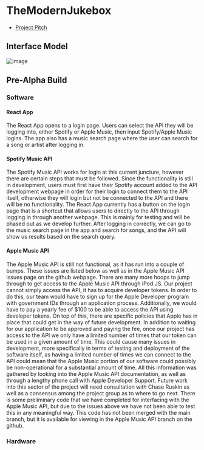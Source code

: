 # TheModernJukebox

- [Project Pitch](https://drive.google.com/file/d/1aa3IiDKp-Ap4I-m9czUQ7GLiG4GO3_Lz/view)

## Interface Model
![image](https://github.com/rileycleavenger/TheModernJukebox/assets/73538882/d8f6f1e4-c460-4fd4-9944-4bfd59a72c38)

## Pre-Alpha Build
### Software
#### React App
The React App opens to a login page. Users can select the API they will be logging into, either Spotify or Apple Music, then input Spotify/Apple Music logins.
The app also has a music search page where the user can search for a song or artist after logging in.
#### Spotify Music API
The Spotify Music API works for login at this current juncture, however there are certain steps that must be followed. Since the functionality is still in development, users must first have their Spotify account added to the API development webpage in order for their login to connect them to the API itself, otherwise they will login but not be connected to the API and there will be no functionality.
The React App currently has a button on the login page that is a shortcut that allows users to directly to the API through logging in through another webpage. This is mainly for testing and will be phased out as we develop further.
After logging in correctly, we can go to the music search page in the app and search for songs, and the API will show us results based on the search query.
#### Apple Music API
The Apple Music API is still not functional, as it has run into a couple of bumps. These issues are listed below as well as in the Apple Music API issues page on the github webpage.
There are many more hoops to jump through to get access to the Apple Music API through iPod JS. Our project cannot simply access the API, it has to acquire developer tokens. In order to do this, our team would have to sign up for the Apple Developer program with government IDs through an application process. Additionally, we would have to pay a yearly fee of $100 to be able to access the API using developer tokens.
On top of this, there are specific policies that Apple has in place that could get in the way of future development. In addition to waiting for our application to be approved and paying the fee, once our project has access to the API we only have a limited number of times that our token can be used in a given amount of time. This could cause many issues in development, more specifically in terms of testing and deployment of the software itself, as having a limited number of times we can connect to the API could mean that the Apple Music portion of our software could possibly be non-operational for a substantial amount of time.
All this information was gathered by looking into the Apple Music API documentation, as well as through a lengthy phone call with Apple Developer Support. Future work into this sector of the project will need consultation with Chase Ruskin as well as a consensus among the project group as to where to go next.
There is some preliminary code that we have completed for interfacing with the Apple Music API, but due to the issues above we have not been able to test this in any meaningful way. This code has not been merged with the main branch, but it is available for viewing in the Apple Music API branch on the github.
### Hardware
